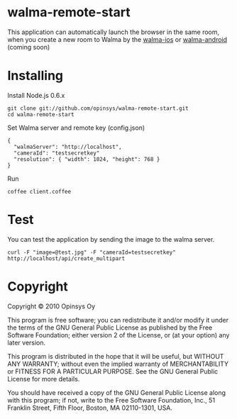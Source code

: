 # walma-remote-start

This application can automatically launch the browser in the same room, when you create a new room to Walma by the [walma-ios](https://github.com/opinsys/walma-ios/ "walma-ios") or [walma-android](https://github.com/opinsys/walma-android/ "walma-android") (coming soon)

# Installing

Install Node.js 0.6.x

    git clone git://github.com/opinsys/walma-remote-start.git
    cd walma-remote-start

Set Walma server and remote key (config.json)

    {
      "walmaServer": "http://localhost",
      "cameraId": "testsecretkey"
      "resolution": { "width": 1024, "height": 768 }
    }

Run

    coffee client.coffee

# Test

You can test the application by sending the image to the walma server.

    curl -F "image=@test.jpg" -F "cameraId=testsecretkey" http://localhost/api/create_multipart

# Copyright

Copyright © 2010 Opinsys Oy

This program is free software; you can redistribute it and/or modify it under
the terms of the GNU General Public License as published by the Free Software
Foundation; either version 2 of the License, or (at your option) any later
version.

This program is distributed in the hope that it will be useful, but WITHOUT ANY
WARRANTY; without even the implied warranty of MERCHANTABILITY or FITNESS FOR A
PARTICULAR PURPOSE. See the GNU General Public License for more details.

You should have received a copy of the GNU General Public License along with
this program; if not, write to the Free Software Foundation, Inc., 51 Franklin
Street, Fifth Floor, Boston, MA 02110-1301, USA.